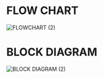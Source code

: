 # FLOW CHART
![FLOWCHART (2)](https://user-images.githubusercontent.com/101352498/168355785-92cbe674-6d20-4b70-b2a4-4f7bf3981a5f.png)

# BLOCK DIAGRAM
![BLOCK DIAGRAM (2)](https://user-images.githubusercontent.com/101352498/168371262-065baeb0-d368-4b4a-a4ae-6efba98fc77f.png)


